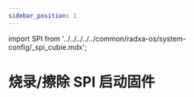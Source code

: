```yaml
---
sidebar_position: 1
---
```


import SPI from '../../../../../common/radxa-os/system-config/\_spi_cubie.mdx';

# 烧录/擦除 SPI 启动固件

<SPI board="cubie-a5e" />
